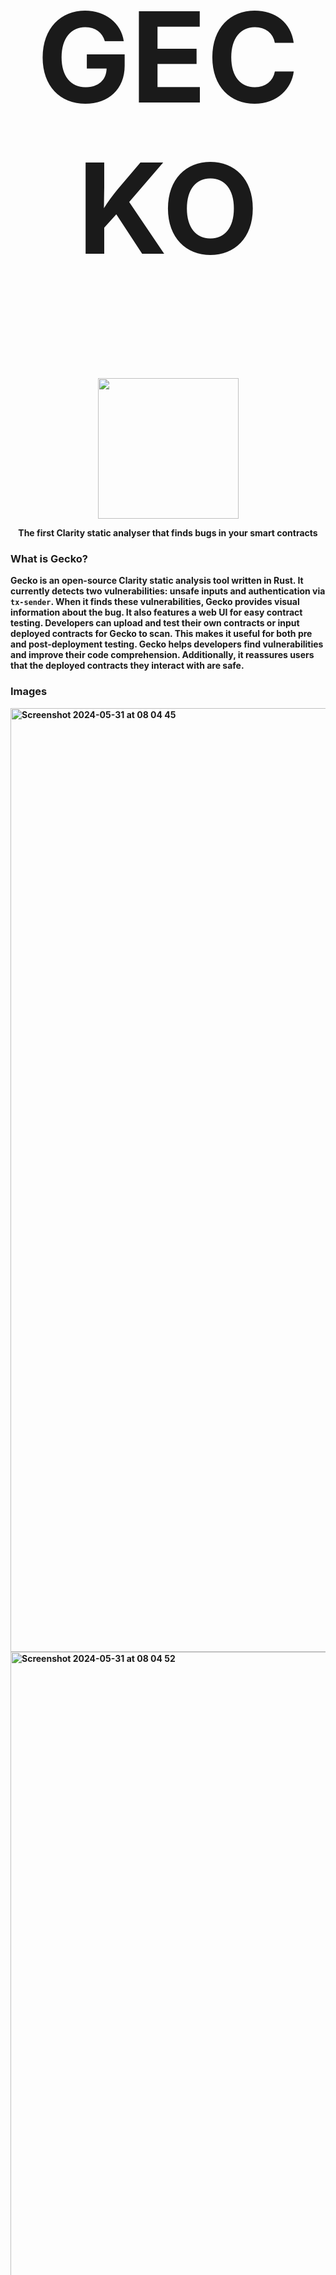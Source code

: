 <h1 align="center" style="font-size: 200px;">
  <strong>GECKO</strong>
</h1>
<p align="center">
    <br />
        <img src="https://github.com/Gecko-Security/Gecko-Clarity/assets/22000925/273f6ecc-8cb1-4d73-88d1-320513053c69" width="225" alt=""/></a>
    <br />
</p>

<p align="center"><strong>The first Clarity static analyser that finds bugs in your smart contracts


### What is Gecko?
Gecko is an open-source Clarity static analysis tool written in Rust. It currently detects two vulnerabilities: unsafe inputs and authentication via `tx-sender`. When it finds these vulnerabilities, Gecko provides visual information about the bug. It also features a web UI for easy contract testing. Developers can upload and test their own contracts or input deployed contracts for Gecko to scan. This makes it useful for both pre and post-deployment testing. Gecko helps developers find vulnerabilities and improve their code comprehension. Additionally, it reassures users that the deployed contracts they interact with are safe.

### Images
<img width="1510" alt="Screenshot 2024-05-31 at 08 04 45" src="https://github.com/Gecko-Security/Gecko-Clarity/assets/22000925/7b66a7f0-8017-4e7c-93a7-4c3eadb07cb9">
<img width="1508" alt="Screenshot 2024-05-31 at 08 04 52" src="https://github.com/Gecko-Security/Gecko-Clarity/assets/22000925/f2a983a0-67a5-4a57-905b-42a764142673">
<img width="1510" alt="Screenshot 2024-05-31 at 08 05 19" src="https://github.com/Gecko-Security/Gecko-Clarity/assets/22000925/de7d1ea6-1e00-4875-9f02-7efbaed65592">
<img width="1509" alt="Screenshot 2024-05-31 at 08 05 29" src="https://github.com/Gecko-Security/Gecko-Clarity/assets/22000925/9b81344e-758b-4c5c-a2d1-dd178d0d7796">
<img width="1512" alt="Screenshot 2024-05-31 at 07 45 39" src="https://github.com/Gecko-Security/Gecko-Clarity/assets/22000925/f2a17c7f-0487-430f-a6e9-338fd1cf86c4">
<img width="1512" alt="Screenshot 2024-05-31 at 07 45 58" src="https://github.com/Gecko-Security/Gecko-Clarity/assets/22000925/f635405e-01e6-4188-923c-610ebf5d1ace">


- Demo (finding vulnearbility in previous zest-protocol contract): https://youtu.be/1UTiEWyAK4Q
- Deck:


### Features
Currently Gecko only supports checking for unsafe inputs and for vulnearbilities that occur when `tx-sender` is used for authentication. These were chosen as they were the most common vulnearbilities that can be found in clarity contracts see this [report](https://www.coinfabrik.com/blog/tx-sender-in-clarity-smart-contracts-is-not-adviced/). The full list of vulnerabilities that will be added can be found [here](https://github.com/Gecko-Security/Gecko-Clarity/tree/main?tab=readme-ov-file#vulnerability-detectors). 

### How Gecko's Static Analysis Works
1. We parse the Clarity code into a structure that Gecko can understand, this is called an Abstract Syntax Tree (AST). It represents the hirearchical structure of the code. We use the [Clarity Contract Analysis Crate](https://docs.rs/stacks-codec/latest/stacks_codec/clarity/vm/analysis/types/struct.ContractAnalysis.html), which converts Clarity code into an AST and other metadata. This is the main entrypoint for Gecko.
2. We then define a struct called [Gecko](https://github.com/Gecko-Security/Gecko-Clarity/blob/main/static/static/src/main.rs#L52), which implements the [`ast_visitor`](https://doc.rust-lang.org/stable/nightly-rustc/rustc_ast/visit/trait.Visitor.html) crate used to traverse each node and understand the behavior of the code.
3. Taint analysis is used to track the flow of potentially unsafe data through the program and locate bugs and vulnearbilities. This involves defining the vulnearbility detectors as invariants and tracking the data to ensure it is properly checked or sanitized.
4. As Gecko traverses the tree it propagates this taint to other nodes that depend on these.
5. Once the traversal is complete messages are displayed about issues found including the location of the bug in source.

<p align="center">
    <br />
        <img src="https://github.com/Gecko-Security/Gecko-Clarity/assets/22000925/05d5d059-2e65-448e-b154-9818a72b3408" width="800" alt=""/></a>
    <br />
</p>

_Gecko Technical Architecture_


<p align="center">
    <br />
        <img src="https://github.com/Gecko-Security/Gecko-Clarity/assets/22000925/b651810b-6db5-457c-88d1-7ee5feb6dc01" width="800" alt=""/></a>
    <br />
</p>

_Example of a traversal of AST_


###  Vulnerability Detectors
The following is a table of vulnearbility detectors supported by Gecko and future detectors that will be added when as the AST is impoved and dynamic analysis such as fuzzing is added. The aim is to create a set of real-life vulnearbilities and examples that will not only serve as a robust development template but also help identify good and bad parctices in Clarity contract development. Contibution of adding new vulnearbilities or examples is welcome. 


| ✔️  | Vulnerability                                                                              | Example/Description                                                                                                                                                                                                                                                                                                                                                                                             |
| --- | ------------------------------------------------------------------------------------------ | --------------------------------------------------------------------------------------------------------------------------------------------------------------------------------------------------------------------------------------------------------------------------------------------------------------------------------------------------------------------------------------------------------------- |
| ✔️  | authentication via `tx-sender`                                                             | [Report](https://www.coinfabrik.com/blog/tx-sender-in-clarity-smart-contracts-is-not-adviced/) , Example: [Arkadiko](https://github.com/arkadiko-dao/arkadiko/blob/cbb0ed52fd06780f3d167e94138a6ad51b44cc44/clarity/contracts/wstx-token.clar#L55)                                                                                                                                                              |
| ✔️  | untrusted actions on Stacks wallets (`stx-burn?`, `stx-transfer?`)                         |                                                                                                                                                                                                                                                                                                                                                                                                                 |
|     | untrusted actions on fungible tokens (`ft-burn?`, `ft-mint?`, `ft-transfer?`)              |                                                                                                                                                                                                                                                                                                                                                                                                                 |
|     | untrusted actions on non-fungible tokens (`nft-burn?`, `nft-mint?`, `nft-transfer?`)       |                                                                                                                                                                                                                                                                                                                                                                                                                 |
|     | untrusted actions on persisted data (`map-delete?`, `map-insert?`, `map-set?`, `var-set?`) |                                                                                                                                                                                                                                                                                                                                                                                                                 |
|     | calls to private functions                                                                 |                                                                                                                                                                                                                                                                                                                                                                                                                 |
|     | return values                                                                              |                                                                                                                                                                                                                                                                                                                                                                                                                 |
|     | dynamic contract calls (through traits)                                                    |                                                                                                                                                                                                                                                                                                                                                                                                                 |
|     | block time assumption broken on nakamoto release                                           | Farming and stacking core contracts assume block time for the calculation of epoch lengths. However, this assumption is expected to be modified in the next Stacks upgrade (Nakamoto Release), which will reduce block time.                                                                                                                                                                                    |
|     | rounding errors                                                                            |                                                                                                                                                                                                                                                                                                                                                                                                                 |
|     | panicking on possible error                                                                | Using `unwrap-panic` results in the transaction being finished because of a runtime error when the provided value is an error or a none. The runtime error does not allow the caller to handle that error and act in response. Example: [Zest Protocol](https://github.com/Zest-Protocol/zest-contracts/blob/dae42d8d6aa4710cab95bd44717a9dda40f2bd2e/onchain/contracts/borrow/vaults/pool-0-reserve.clar#L225) |
|     | `as-contract` call to unverified principal                                                 | Enclosing a contract call in an `as-contract` expression makes this internal call to be made on behalf of the caller contract. In the example the `tx-sender` value is changed to this caller contract. Example: [Zest Protocol](https://github.com/Zest-Protocol/zest-contracts/blob/dae42d8d6aa4710cab95bd44717a9dda40f2bd2e/onchain/contracts/borrow/vaults/pool-0-reserve.clar#L1074)                       |
|     | signature replay in oracle                                                                 | Example shows oracle prices are updated with a multi-signature scheme. However, besides validating the signature's content and verifying the signer, the function does not check whether the signatures were already used. Example: [Arkadiko](https://github.com/arkadiko-dao/arkadiko/blob/cbb0ed52fd06780f3d167e94138a6ad51b44cc44/clarity/contracts/arkadiko-oracle-v2-2.clar#L96)                          |
|     | race condition                                                                             | Example shows the interaction between the burning of USDA tokens and the subsequent adjustment of the fragments-per-token variable in the liquidity contract results in lost rewards for the users. Example: [Arkadiko](https://github.com/arkadiko-dao/arkadiko/blob/cbb0ed52fd06780f3d167e94138a6ad51b44cc44/clarity/contracts/vaults-v2/arkadiko-vaults-pool-liq-v1-1.clar#L240)                             |
|     | free front-running                                                                         | Example shows fees are charged when minting USDA through `open-vault()` or `update-vault()`, if the user adds collateral to the vault. The minting fee is set in the function `set-mint-fee()`. Example: [Arkadiko](https://github.com/arkadiko-dao/arkadiko/blob/cbb0ed52fd06780f3d167e94138a6ad51b44cc44/clarity/contracts/vaults-v2/arkadiko-vaults-operations-v1-1.clar#L73)                                |

